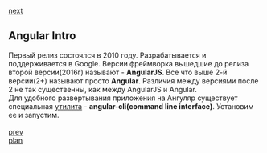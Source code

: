 <a href="03.md">next</a>

<h2>Angular Intro</h2>

<div>
Первый релиз состоялся в 2010 году. Разрабатывается и поддерживается в Google.
Версии фреймворка вышедшие до релиза второй версии(2016г) называют - <strong>AngularJS</strong>.
Все что выше 2-й версии(2+) называют просто <strong>Angular</strong>.
Различия между версиями после 2 не так существенны, как между AngularJS и Angular.
</div>

<div>
Для удобного развертывания приложения на Ангуляр существует специальная <a href="https://cli.angular.io/">утилита</a> -
<strong>angular-cli(command line interface)</strong>. Установим ее и запустим.
</div>

<br/>
<a href="02.md">prev</a>
<br/>
<a href="00.md">plan</a>
